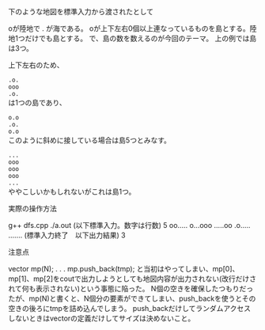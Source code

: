 





下のような地図を標準入力から渡されたとして



oが陸地で . が海である。
oが上下左右0個以上連なっているものを島とする。陸地1つだけでも島とする。
で、島の数を数えるのが今回のテーマ。
上の例では島は3つ。

上下左右のため、

`.o.`  
`ooo`  
`.o.`   
は1つの島であり、

`o.o`  
`.o.`  
`o.o`  
このように斜めに接している場合は島5つとみなす。

`...`  
`ooo`  
`ooo`  
`ooo`  
`...`  
ややこしいかもしれないがこれは島1つ。




実際の操作方法

g++ dfs.cpp
./a.out
(以下標準入力。数字は行数)
5
oo.....
o...ooo
.....oo
.o.....
.......
(標準入力終了　以下出力結果)
3


注意点

vector<string> mp(N);
.
.
.
mp.push_back(tmp);
と当初はやってしまい、mp[0]、mp[1]、mp[2]をcoutで出力しようとしても地図内容が出力されない(改行だけされて何も表示されない)という事態に陥った。
N個の空きを確保したつもりだったが、mp(N)と書くと、N個分の要素ができてしまい、push_backを使うとその空きの後ろにtmpを詰め込んでしまう。
push_backだけしてランダムアクセスしないときはvectorの定義だけしてサイズは決めないこと。
